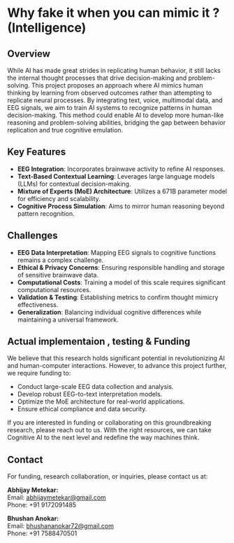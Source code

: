 # Why fake it when you can mimic it ? (Intelligence)

## Overview

While AI has made great strides in replicating human behavior, it still lacks the internal thought processes that drive decision-making and problem-solving. This project proposes an approach where AI mimics human thinking by learning from observed outcomes rather than attempting to replicate neural processes. By integrating text, voice, multimodal data, and EEG signals, we aim to train AI systems to recognize patterns in human decision-making. This method could enable AI to develop more human-like reasoning and problem-solving abilities, bridging the gap between behavior replication and true cognitive emulation.

## Key Features

- **EEG Integration**: Incorporates brainwave activity to refine AI responses.
- **Text-Based Contextual Learning**: Leverages large language models (LLMs) for contextual decision-making.
- **Mixture of Experts (MoE) Architecture**: Utilizes a 671B parameter model for efficiency and scalability.
- **Cognitive Process Simulation**: Aims to mirror human reasoning beyond pattern recognition.

## Challenges

- **EEG Data Interpretation**: Mapping EEG signals to cognitive functions remains a complex challenge.
- **Ethical & Privacy Concerns**: Ensuring responsible handling and storage of sensitive brainwave data.
- **Computational Costs**: Training a model of this scale requires significant computational resources.
- **Validation & Testing**: Establishing metrics to confirm thought mimicry effectiveness.
- **Generalization**: Balancing individual cognitive differences while maintaining a universal framework.

## Actual implementaion , testing & Funding

We believe that this research holds significant potential in revolutionizing AI and human-computer interactions. However, to advance this project further, we require funding to:

- Conduct large-scale EEG data collection and analysis.
- Develop robust EEG-to-text interpretation models.
- Optimize the MoE architecture for real-world applications.
- Ensure ethical compliance and data security.

If you are interested in funding or collaborating on this groundbreaking research, please reach out to us. With the right resources, we can take Cognitive AI to the next level and redefine the way machines think.

## Contact

For funding, research collaboration, or inquiries, please contact us at:

**Abhijay Metekar:**  
Email: [abhijaymetekar@gmail.com](mailto:abhijaymetekar@gmail.com)  
Phone: +91 9172091485  

**Bhushan Anokar:**  
Email: [bhushananokar72@gmail.com](mailto:bhushananokar72@gmail.com)  
Phone: +91 7588470501
